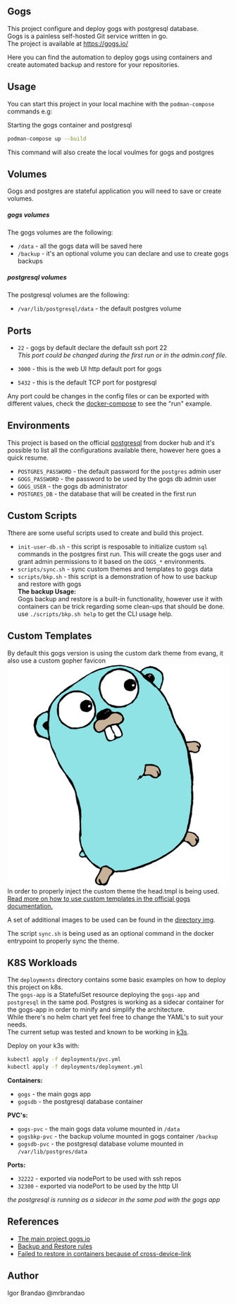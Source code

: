 Gogs
------

This project configure and deploy gogs with postgresql database.  
Gogs is a painless self-hosted Git service written in go.  
The project is available at https://gogs.io/  
  
Here you can find the automation to deploy gogs using containers and create automated backup and restore for your repositories.  
  
Usage
------
  
You can start this project in your local machine with the `podman-compose` commands e.g:  
  
Starting the gogs container and postgresql 
```bash
podman-compose up --build
```
  
This command will also create the local voulmes for gogs and postgres  

Volumes
--------

Gogs and postgres are stateful application you will need to save or create volumes. 
  
##### gogs volumes

The gogs volumes are the following:  
  
* `/data` - all the gogs data will be saved here  
* `/backup` - it's an optional volume you can declare and use to create gogs backups  
  
##### postgresql volumes

The postgresql volumes are the following:  

* `/var/lib/postgresql/data` - the default postgres volume  
  
Ports
------

* `22` - gogs by default declare the default ssh port 22  
_This port could be changed during the first run or in the admin.conf file._  
  
* `3000` - this is the web UI http default port for gogs  
* `5432` - this is the default TCP port for postgresql  
  
Any port could be changes in the config files or can be exported with different values, check the [docker-compose](docker-compose.yml) to see the "run" example.  
  
Environments
-------------

This project is based on the official [postgresql](...) from docker hub and it's possible to list all the configurations available there, however here goes a quick resume.  

* `POSTGRES_PASSWORD` - the default password for the `postgres` admin user  
* `GOGS_PASSWORD` - the password to be used by the gogs db admin user
* `GOGS_USER` - the gogs db administrator
* `POSTGRES_DB` - the database that will be created in the first run

Custom Scripts
--------------

Tthere are some useful scripts used to create and build this project.  

* `init-user-db.sh` - this script is resposable to initialize custom `sql` commands in the postgres first run. This will create the gogs user and grant admin permissions to it based on the `GOGS_*` environments.  
* `scripts/sync.sh` - sync custom themes and templates to gogs data
* `scripts/bkp.sh` - this script is a demonstration of how to use backup and restore with gogs  
**The backup Usage:**  
Gogs backup and restore is a built-in functionality, however use it with containers can be trick regarding some clean-ups that should be done.  
use `./scripts/bkp.sh help` to get the CLI usage help.  
  

Custom Templates
----------------

By default this gogs version is using the custom dark theme from evang, it also
use a custom gopher favicon <img src=./custom/public/img/gopher-classic.png>  
In order to properly inject the custom theme the head.tmpl is being used.  
[Read more on how to use custom templates in the official gogs documentation.](https://gogs.io/docs/features/custom_template)

A set of additional images to be used can be found in the [directory
img](./custom/public/img).  

The script `sync.sh` is being used as an optional command in the docker
entrypoint to properly sync the theme.

K8S Workloads
-------------

The `deployments` directory contains some basic examples on how to deploy this project on k8s.  
The `gogs-app` is a StatefulSet resource deploying the `gogs-app` and `postgresql` in the same pod. Postgres is working as a sidecar container for the gogs-app in order to minify and simplify the architecture.  
While there's no helm chart yet feel free to change the YAML's to suit your needs.  
The current setup was tested and known to be working in [k3s](https://k3s.io/).  

Deploy on your k3s with:  
```bash
kubectl apply -f deployments/pvc.yml
kubectl apply -f deployments/deployment.yml
```
  
**Containers:**  
* `gogs` - the main gogs app  
* `gogsdb` - the postgresql database container  
  
**PVC's:**  
* `gogs-pvc` - the main gogs data volume mounted in `/data`  
* `gogsbkp-pvc` - the backup volume mounted in gogs container `/backup`  
* `gogsdb-pvc` - the postgresql database volume mounted in `/var/lib/postgres/data`  
  
**Ports:**  
* `32222` - exported via nodePort to be used with ssh repos  
* `32300` - exported via nodePort to be used by the http UI  
  
_the postgresql is running as a sidecar in the same pod with the gogs app_ 

References
-----------

* [The main project gogs.io](https://gogs.io/)  
* [Backup and Restore rules](https://github.com/gogs/gogs/discussions/6876) 
* [Failed to restore in containers because of cross-device-link](https://github.com/gogs/gogs/issues/4339#issuecomment-358339037)  

Author
-------

Igor Brandao @mrbrandao  
